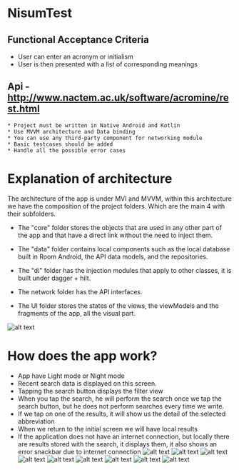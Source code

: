 # NisumTest

## Functional Acceptance Criteria

* User can enter an acronym or initialism
* User is then presented with a list of corresponding meanings

## Api - http://www.nactem.ac.uk/software/acromine/rest.html

	* Project must be written in Native Android and Kotlin
	* Use MVVM architecture and Data binding
	* You can use any third-party component for networking module
	* Basic testcases should be added
	* Handle all the possible error cases

# Explanation of architecture

The architecture of the app is under MVI and MVVM, within this architecture we have the composition
of the project folders. Which are the main 4 with their subfolders.

* The "core" folder stores the objects that are used in any other part of the app and that have a
  direct link without the need to inject them.

* The "data" folder contains local components such as the local database built in Room Android, the
  API data models, and the repositories.

* The "di" folder has the injection modules that apply to other classes, it is built under dagger +
  hilt.

* The network folder has the API interfaces.

* The UI folder stores the states of the views, the viewModels and the fragments of the app, all the
  visual part.

![alt text](https://github.com/GeekGianca/android_abb_test/blob/main/n00.png?raw=true)

# How does the app work?

- App have Light mode or Night mode
- Recent search data is displayed on this screen.
- Tapping the search button displays the filter view
- When you tap the search, he will perform the search once we tap the search button, but he does not
  perform searches every time we write.
- If we tap on one of the results, it will show us the detail of the selected abbreviation
- When we return to the initial screen we will have local results
- If the application does not have an internet connection, but locally there are results stored with
  the search, it displays them, it also shows an error snackbar due to internet connection
  ![alt text](https://github.com/GeekGianca/android_abb_test/blob/main/n1.png?raw=true)
  ![alt text](https://github.com/GeekGianca/android_abb_test/blob/main/n2_.png?raw=true)
  ![alt text](https://github.com/GeekGianca/android_abb_test/blob/main/n3_.png?raw=true)
  ![alt text](https://github.com/GeekGianca/android_abb_test/blob/main/n4_.png?raw=true)
  ![alt text](https://github.com/GeekGianca/android_abb_test/blob/main/n5_.png?raw=true)
  ![alt text](https://github.com/GeekGianca/android_abb_test/blob/main/n6_.png?raw=true)
  ![alt text](https://github.com/GeekGianca/android_abb_test/blob/main/n7_.png?raw=true)
  ![alt text](https://github.com/GeekGianca/android_abb_test/blob/main/n8_.png?raw=true)
  ![alt text](https://github.com/GeekGianca/android_abb_test/blob/main/n9_.png?raw=true)
